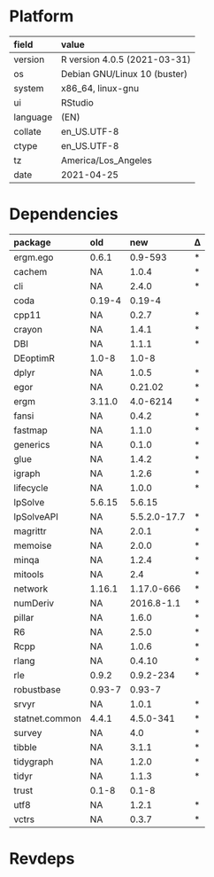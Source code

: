 # Platform

|field    |value                        |
|:--------|:----------------------------|
|version  |R version 4.0.5 (2021-03-31) |
|os       |Debian GNU/Linux 10 (buster) |
|system   |x86_64, linux-gnu            |
|ui       |RStudio                      |
|language |(EN)                         |
|collate  |en_US.UTF-8                  |
|ctype    |en_US.UTF-8                  |
|tz       |America/Los_Angeles          |
|date     |2021-04-25                   |

# Dependencies

|package        |old    |new          |Δ  |
|:--------------|:------|:------------|:--|
|ergm.ego       |0.6.1  |0.9-593      |*  |
|cachem         |NA     |1.0.4        |*  |
|cli            |NA     |2.4.0        |*  |
|coda           |0.19-4 |0.19-4       |   |
|cpp11          |NA     |0.2.7        |*  |
|crayon         |NA     |1.4.1        |*  |
|DBI            |NA     |1.1.1        |*  |
|DEoptimR       |1.0-8  |1.0-8        |   |
|dplyr          |NA     |1.0.5        |*  |
|egor           |NA     |0.21.02      |*  |
|ergm           |3.11.0 |4.0-6214     |*  |
|fansi          |NA     |0.4.2        |*  |
|fastmap        |NA     |1.1.0        |*  |
|generics       |NA     |0.1.0        |*  |
|glue           |NA     |1.4.2        |*  |
|igraph         |NA     |1.2.6        |*  |
|lifecycle      |NA     |1.0.0        |*  |
|lpSolve        |5.6.15 |5.6.15       |   |
|lpSolveAPI     |NA     |5.5.2.0-17.7 |*  |
|magrittr       |NA     |2.0.1        |*  |
|memoise        |NA     |2.0.0        |*  |
|minqa          |NA     |1.2.4        |*  |
|mitools        |NA     |2.4          |*  |
|network        |1.16.1 |1.17.0-666   |*  |
|numDeriv       |NA     |2016.8-1.1   |*  |
|pillar         |NA     |1.6.0        |*  |
|R6             |NA     |2.5.0        |*  |
|Rcpp           |NA     |1.0.6        |*  |
|rlang          |NA     |0.4.10       |*  |
|rle            |0.9.2  |0.9.2-234    |*  |
|robustbase     |0.93-7 |0.93-7       |   |
|srvyr          |NA     |1.0.1        |*  |
|statnet.common |4.4.1  |4.5.0-341    |*  |
|survey         |NA     |4.0          |*  |
|tibble         |NA     |3.1.1        |*  |
|tidygraph      |NA     |1.2.0        |*  |
|tidyr          |NA     |1.1.3        |*  |
|trust          |0.1-8  |0.1-8        |   |
|utf8           |NA     |1.2.1        |*  |
|vctrs          |NA     |0.3.7        |*  |

# Revdeps

